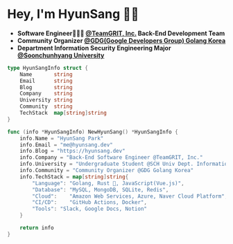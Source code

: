 # Hey, I'm HyunSang 👋🏻
- **Software Engineer🧑🏻‍💻 [@TeamGRIT, Inc.](https://teamgrit.kr) Back-End Development Team**
- **Community Organizer [@GDG(Google Developers Group) Golang Korea](https://gdg.community.dev/gdg-golang-korea/)**
- **Department Information Security Engineering Major [@Soonchunhyang University](https://home.sch.ac.kr/security/index.jsp)**

```go
type HyunSangInfo struct {
	Name       string
	Email      string
	Blog       string
	Company    string
	University string
	Community  string
	TechStack  map[string]string
}

func (info *HyunSangInfo) NewHyunSang() *HyunSangInfo {
	info.Name = "HyunSang Park"
	info.Email = "me@hyunsang.dev"
	info.Blog = "https://hyunsang.dev"
	info.Company = "Back-End Software Engineer @TeamGRIT, Inc."
	info.University = "Undergraduate Student @SCH Univ Dept. Information Security"
	info.Community = "Community Organizer @GDG Golang Korea"
	info.TechStack = map[string]string{
		"Language": "Golang, Rust 🦀, JavaScript(Vue.js)",
		"Database": "MySQL, MongoDB, SQLite, Redis",
		"Cloud":    "Amazon Web Services, Azure, Naver Cloud Platform",
		"CI/CD":    "GitHub Actions, Docker",
		"Tools": "Slack, Google Docs, Notion"
	}

	return info
}
```
